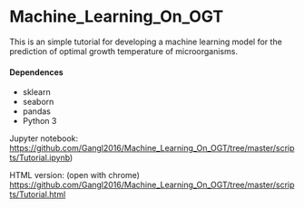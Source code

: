 # Machine_Learning_On_OGT

This is an simple tutorial for developing a machine learning model for the prediction of optimal growth temperature of microorganisms.

#### Dependences
* sklearn
* seaborn
* pandas
* Python 3

Jupyter notebook:   
https://github.com/Gangl2016/Machine_Learning_On_OGT/tree/master/scripts/Tutorial.ipynb)


HTML version: (open with chrome) 
https://github.com/Gangl2016/Machine_Learning_On_OGT/tree/master/scripts/Tutorial.html
